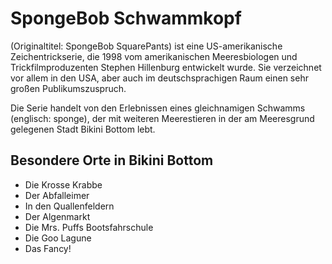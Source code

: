 # SpongeBob Schwammkopf
(Originaltitel: SpongeBob SquarePants) ist eine US-amerikanische Zeichentrickserie, 
die 1998 vom amerikanischen Meeresbiologen und Trickfilmproduzenten Stephen Hillenburg 
entwickelt wurde. Sie verzeichnet vor allem in den USA, aber auch im deutschsprachigen 
Raum einen sehr großen Publikumszuspruch.

Die Serie handelt von den Erlebnissen eines gleichnamigen Schwamms (englisch: sponge),
der mit weiteren Meerestieren in der am Meeresgrund gelegenen Stadt Bikini Bottom lebt. 

## Besondere Orte in Bikini Bottom
* Die Krosse Krabbe
* Der Abfalleimer
* In den Quallenfeldern
* Der Algenmarkt
* Die Mrs. Puffs Bootsfahrschule
* Die Goo Lagune
* Das Fancy!  
